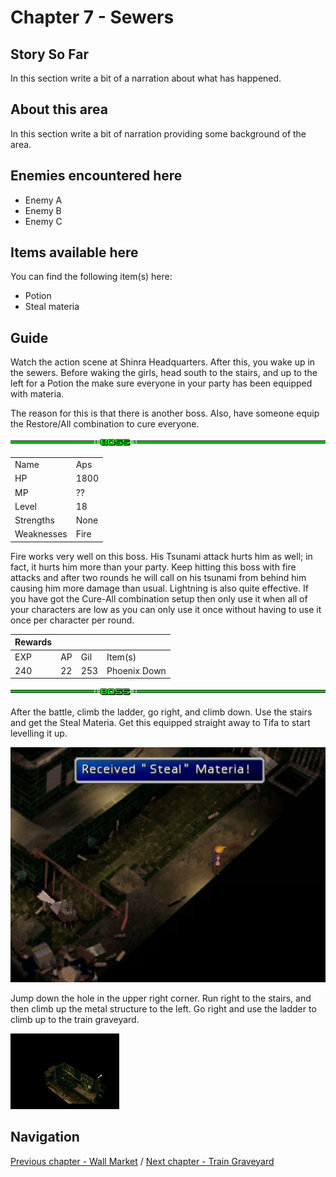 #  Chapter 7 - Sewers


## Story So Far

In this section write a bit of a narration about what has happened.

## About this area

In this section write a bit of narration providing some background of the area.

## Enemies encountered here

- Enemy A
- Enemy B
- Enemy C

## Items available here

You can find the following item(s) here:

- Potion
- Steal materia


## Guide

Watch the action scene at Shinra Headquarters. After this, you wake up in the sewers. Before waking the girls, head south to the stairs, and up to the left for a Potion the make sure everyone in your party has been equipped with materia. 

The reason for this is that there is another boss. Also, have someone equip the Restore/All combination to cure everyone.

![Alt Text To Be Populated](../general-assets/boss-banner.png) 

|   |   |
|---|---|
| Name  | Aps  |
| HP  | 1800  |
| MP  | ??  |
| Level  | 18  |
| Strengths  | None  |
| Weaknesses  | Fire  |

Fire works very well on this boss. His Tsunami attack hurts him as well; in fact, it hurts him more than your party. Keep hitting this boss with fire attacks and after two rounds he will call on his tsunami from behind him causing him more damage than usual. Lightning is also quite effective. If you have got the Cure-All combination setup then only use it when all of your characters are low as you can only use it once without having to use it once per character per round. 


| Rewards  |   |   |   |
|---|---|---|---|
| EXP  | AP  | Gil  | Item(s)  |
| 240  | 22  | 253  | Phoenix Down  |

![Alt Text To Be Populated](../general-assets/boss-banner.png) 

After the battle, climb the ladder, go right, and climb down. Use the stairs and get the Steal Materia. Get this equipped straight away to Tifa to start levelling it up.

![Alt Text To Be Populated](../walkthrough-assets/ch07_01.png) 

Jump down the hole in the upper right corner. Run right to the stairs, and then climb up the metal structure to the left. Go right and use the ladder to climb up to the train graveyard.

![Alt Text To Be Populated](../walkthrough-assets/ch07_02.png) 


## Navigation
[Previous chapter - Wall Market](/chapter-06-wall-market.md) / [Next chapter - Train Graveyard](/chapter-08-train-graveyard.md)

